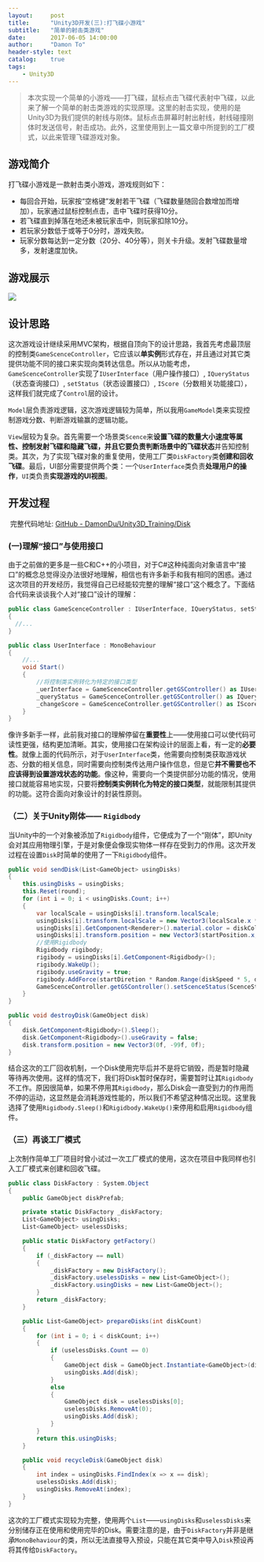 ```yaml
---
layout:     post
title:      "Unity3D开发(三):打飞碟小游戏"
subtitle:   "简单的射击类游戏"
date:       2017-06-05 14:00:00
author:     "Damon To"
header-style: text
catalog:    true
tags:
    - Unity3D
---
```


>本次实现一个简单的小游戏——打飞碟，鼠标点击飞碟代表射中飞碟，以此来了解一个简单的射击类游戏的实现原理。这里的射击实现，使用的是Unity3D为我们提供的射线与刚体。鼠标点击屏幕时射出射线，射线碰撞刚体时发送信号，射击成功。此外，这里使用到上一篇文章中所提到的工厂模式，以此来管理飞碟游戏对象。

## 游戏简介

打飞碟小游戏是一款射击类小游戏，游戏规则如下：

- 每回合开始，玩家按“空格键”发射若干飞碟（飞碟数量随回合数增加而增加），玩家通过鼠标控制点击，击中飞碟时获得10分。
- 若飞碟直到掉落在地还未被玩家击中，则玩家扣除10分。
- 若玩家分数低于或等于0分时，游戏失败。
- 玩家分数每达到一定分数（20分、40分等），则关卡升级。发射飞碟数量增多，发射速度加快。

## 游戏展示

![](http://ompnv884d.bkt.clouddn.com/Disk.gif)

## 设计思路

​	这次游戏设计继续采用MVC架构，根据自顶向下的设计思路，我首先考虑最顶层的控制类`GameScenceController`，它应该以**单实例**形式存在，并且通过对其它类提供功能不同的接口来实现向类转达信息。所以从功能考虑，`GameScenceController`实现了`IUserInterface`（用户操作接口）, `IQueryStatus`（状态查询接口）, `setStatus`（状态设置接口）, `IScore`（分数相关功能接口），这样我们就完成了`Control`层的设计。

​	`Model`层负责游戏逻辑，这次游戏逻辑较为简单，所以我用`GameModel`类来实现控制游戏分数、判断游戏输赢的逻辑功能。

​	`View`层较为复杂。首先需要一个场景类`Scence`来**设置飞碟的数量大小速度等属性、控制发射飞碟和隐藏飞碟，并且它要负责判断场景中的飞碟状态**并告知控制类。其次，为了实现飞碟对象的重复使用，使用工厂类`DiskFactory`类**创建和回收飞碟**。最后，UI部分需要提供两个类：一个`UserInterface`类负责**处理用户的操作**，`UI`类负责**实现游戏的UI视图**。

## 开发过程

​	完整代码地址: [GitHub - DamonDu/Unity3D_Training/Disk](https://github.com/DamonDu/Unity3D_Training/tree/master/Disk)

### (一)理解“接口”与使用接口

​	由于之前做的更多是一些C和C++的小项目，对于C#这种纯面向对象语言中“接口”的概念总觉得没办法很好地理解，相信也有许多新手和我有相同的困惑。通过这次项目的开发经历，我觉得自己已经能较完整的理解“接口”这个概念了。下面结合代码来谈谈我个人对“接口”设计的理解：

```c#
public class GameScenceController : IUserInterface, IQueryStatus, setStatus, IScore
{
  //...
}

public class UserInterface : MonoBehaviour
{
	//...
	void Start()
	{
      	//将控制类实例转化为特定的接口类型
    	_uerInterface = GameScenceController.getGSController() as IUserInterface;
    	_queryStatus = GameScenceController.getGSController() as IQueryStatus;
    	_changeScore = GameScenceController.getGSController() as IScore;
	}
}
```

​	像许多新手一样，此前我对接口的理解停留在**重要性**上——使用接口可以使代码可读性更强，结构更加清晰。其实，使用接口在架构设计的层面上看，有一定的**必要性**。就像上面的代码所示，对于`UserInterface`类，他需要向控制类获取游戏状态、分数的相关信息，同时需要向控制类传达用户操作信息，但是它**并不需要也不应该得到设置游戏状态的功能**。像这种，需要向一个类提供部分功能的情况，使用接口就能容易地实现，只要将**控制类实例转化为特定的接口类型**，就能限制其提供的功能。这符合面向对象设计的封装性原则。

### （二）关于Unity刚体—— `Rigidbody`

​	当Unity中的一个对象被添加了`Rigidbody`组件，它便成为了一个“刚体”，即Unity会对其应用物理引擎，于是对象便会像现实物体一样存在受到力的作用。这次开发过程在设置`Disk`时简单的使用了一下`Rigidbody`组件。

```c#
public void sendDisk(List<GameObject> usingDisks)
{
    this.usingDisks = usingDisks;
    this.Reset(round);
    for (int i = 0; i < usingDisks.Count; i++)
    {
        var localScale = usingDisks[i].transform.localScale;
        usingDisks[i].transform.localScale = new Vector3(localScale.x * diskScale, localScale.y * diskScale, localScale.z * diskScale);
        usingDisks[i].GetComponent<Renderer>().material.color = diskColor;
        usingDisks[i].transform.position = new Vector3(startPosition.x, startPosition.y + i, startPosition.z);
      	//使用Rigidbody
        Rigidbody rigibody;
        rigibody = usingDisks[i].GetComponent<Rigidbody>();
        rigibody.WakeUp();
        rigibody.useGravity = true;
        rigibody.AddForce(startDiretion * Random.Range(diskSpeed * 5, diskSpeed * 8) / 5, ForceMode.Impulse);
        GameScenceController.getGSController().setScenceStatus(ScenceStatus.shooting);
    }
}

public void destroyDisk(GameObject disk)
{
    disk.GetComponent<Rigidbody>().Sleep();
    disk.GetComponent<Rigidbody>().useGravity = false;
    disk.transform.position = new Vector3(0f, -99f, 0f);
}
```

​	结合这次的工厂回收机制，一个Disk使用完毕后并不是将它销毁，而是暂时隐藏等待再次使用。这样的情况下，我们将Disk暂时保存时，需要暂时让其`Rigidbody`不工作。原因很简单，如果不停用其`Rigidbody`，那么Disk会一直受到力的作用而不停的运动，这显然是会消耗游戏性能的，所以我们不希望这种情况出现。这里我选择了使用`Rigidbody.Sleep()`和`Rigidbody.WakeUp()`来停用和启用`Rigidbody`组件。

### （三）再谈工厂模式

​	上次制作简单工厂项目时曾小试过一次工厂模式的使用，这次在项目中我同样也引入工厂模式来创建和回收飞碟。

```c#
public class DiskFactory : System.Object
{
    public GameObject diskPrefab;

    private static DiskFactory _diskFactory;
    List<GameObject> usingDisks;
    List<GameObject> uselessDisks;

    public static DiskFactory getFactory()
    {
        if (_diskFactory == null)
        {
            _diskFactory = new DiskFactory();
            _diskFactory.uselessDisks = new List<GameObject>();
            _diskFactory.usingDisks = new List<GameObject>();
        }
        return _diskFactory;
    }

    public List<GameObject> prepareDisks(int diskCount)
    {
        for (int i = 0; i < diskCount; i++)
        {
            if (uselessDisks.Count == 0)
            {
                GameObject disk = GameObject.Instantiate<GameObject>(diskPrefab);
                usingDisks.Add(disk);
            }
            else
            {
                GameObject disk = uselessDisks[0];
                uselessDisks.RemoveAt(0);
                usingDisks.Add(disk);
            }
        }
        return this.usingDisks;
    }

    public void recycleDisk(GameObject disk)
    {
        int index = usingDisks.FindIndex(x => x == disk);
        uselessDisks.Add(disk);
        usingDisks.RemoveAt(index);
    }
}
```

​	这次的工厂模式实现较为完整，使用两个`List`——`usingDisks`和`uselessDisks`来分别储存正在使用和使用完毕的Disk。需要注意的是，由于`DiskFactory`并非是继承`MonoBehaviour`的类，所以无法直接导入预设，只能在其它类中导入`Disk`预设再将其传给`DiskFactory`。
